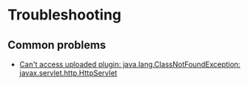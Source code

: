 # Troubleshooting

## Common problems

 - [Can't access uploaded plugin: java.lang.ClassNotFoundException: javax.servlet.http.HttpServlet](./java.lang.ClassNotFoundException-javax.servlet.http.HttpServlet/README.md)